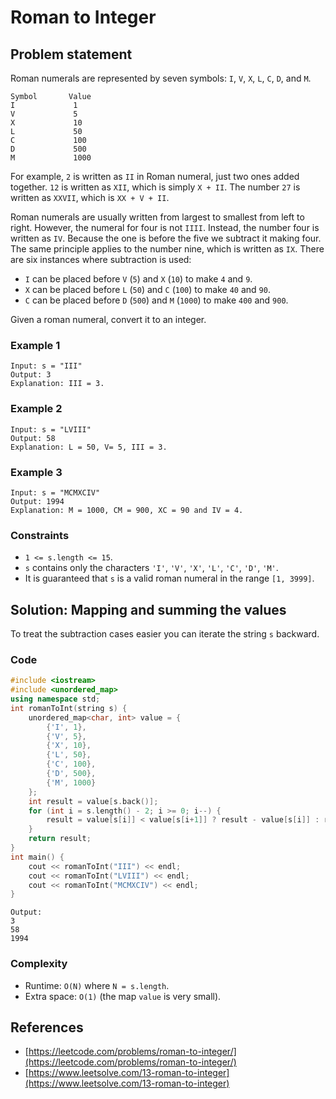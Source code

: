 # Roman to Integer

## Problem statement
Roman numerals are represented by seven symbols: `I`, `V`, `X`, `L`, `C`, `D`, and `M`.

```text
Symbol       Value
I             1
V             5
X             10
L             50
C             100
D             500
M             1000
```

For example, `2` is written as `II` in Roman numeral, just two ones added together. `12` is written as `XII`, which is simply `X + II`. The number `27` is written as `XXVII`, which is `XX + V + II`.

Roman numerals are usually written from largest to smallest from left to right. However, the numeral for four is not `IIII`. Instead, the number four is written as `IV`. Because the one is before the five we subtract it making four. The same principle applies to the number nine, which is written as `IX`. There are six instances where subtraction is used:

* `I` can be placed before `V` (`5`) and `X` (`10`) to make `4` and `9`. 
* `X` can be placed before `L` (`50`) and `C` (`100`) to make `40` and `90`. 
* `C` can be placed before `D` (`500`) and `M` (`1000`) to make `400` and `900`.

Given a roman numeral, convert it to an integer.

 

### Example 1
```text
Input: s = "III"
Output: 3
Explanation: III = 3.
```
### Example 2
```text
Input: s = "LVIII"
Output: 58
Explanation: L = 50, V= 5, III = 3.
```

### Example 3
```text
Input: s = "MCMXCIV"
Output: 1994
Explanation: M = 1000, CM = 900, XC = 90 and IV = 4.
``` 

### Constraints

* `1 <= s.length <= 15`.
* `s` contains only the characters `'I'`, `'V'`, `'X'`, `'L'`, `'C'`, `'D'`, `'M'`.
* It is guaranteed that `s` is a valid roman numeral in the range `[1, 3999]`.

## Solution: Mapping and summing the values

To treat the subtraction cases easier you can iterate the string `s` backward.

### Code
```cpp
#include <iostream>
#include <unordered_map>
using namespace std;
int romanToInt(string s) {
    unordered_map<char, int> value = {
        {'I', 1},
        {'V', 5},
        {'X', 10},
        {'L', 50},
        {'C', 100},
        {'D', 500},
        {'M', 1000}
    };
    int result = value[s.back()];
    for (int i = s.length() - 2; i >= 0; i--) {
        result = value[s[i]] < value[s[i+1]] ? result - value[s[i]] : result + value[s[i]];
    }
    return result;
}
int main() {
    cout << romanToInt("III") << endl;
    cout << romanToInt("LVIII") << endl;
    cout << romanToInt("MCMXCIV") << endl;
}
```
```text
Output:
3
58
1994
```

### Complexity
* Runtime: `O(N)` where `N = s.length`.
* Extra space: `O(1)` (the map `value` is very small).

## References
* [https://leetcode.com/problems/roman-to-integer/](https://leetcode.com/problems/roman-to-integer/)
* [https://www.leetsolve.com/13-roman-to-integer](https://www.leetsolve.com/13-roman-to-integer)

